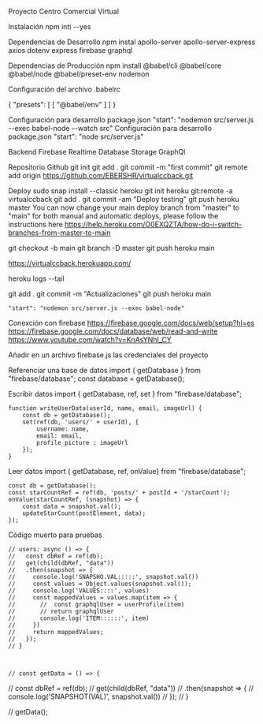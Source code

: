 Proyecto Centro Comercial Virtual

Instalación
npm inti --yes

Dependencias de Desarrollo
npm instal apollo-server apollo-server-express axios dotenv express firebase graphql

Dependencias de Producción
npm install @babel/cli @babel/core @babel/node @babel/preset-env nodemon

Configuración del archivo .babelrc

{
    "presets": [
        [ "@babel/env" ]
    ]
}

Configuración para desarrollo package.json
    "start": "nodemon src/server.js --exec babel-node --watch src"
Configuración para desarrollo package.json
    "start": "node src/server.js"





Backend
Firebase Realtime Database Storage
GraphQl

Repositorio Github
git init
git add .
git commit -m "first commit"
git remote add origin https://github.com/EBERSHR/virtualccback.git




Deploy
sudo snap install --classic heroku
git init
heroku git:remote -a virtualccback
git add .
git commit -am "Deploy testing"
git push heroku master
You can now change your main deploy branch from "master" to "main" for both manual and automatic deploys, please follow the instructions here https://help.heroku.com/O0EXQZTA/how-do-i-switch-branches-from-master-to-main

git checkout -b main
git branch -D master
git push heroku main

https://virtualccback.herokuapp.com/

heroku logs --tail

git add .
git commit -m "Actualizaciones"
git push heroku main

    "start": "nodemon src/server.js --exec babel-node"


Conexción con firebase
https://firebase.google.com/docs/web/setup?hl=es
https://firebase.google.com/docs/database/web/read-and-write
https://www.youtube.com/watch?v=KnAsYNhI_CY



Añadir en un archivo firebase.js las credenciales del proyecto

Referenciar una base de datos
    import { getDatabase } from "firebase/database";
    const database = getDatabase();

Escribir datos
    import { getDatabase, ref, set } from "firebase/database";

    function writeUserData(userId, name, email, imageUrl) {
        const db = getDatabase();
        set(ref(db, 'users/' + userId), {
            username: name,
            email: email,
            profile_picture : imageUrl
        });
    }

Leer datos
    import { getDatabase, ref, onValue} from "firebase/database";

    const db = getDatabase();
    const starCountRef = ref(db, 'posts/' + postId + '/starCount');
    onValue(starCountRef, (snapshot) => {
        const data = snapshot.val();
        updateStarCount(postElement, data);
    });













Código muerto para pruebas

    // users: async () => {
    //   const dbRef = ref(db);
    //   get(child(dbRef, "data"))
    //   .then(snapshot => {
    //     console.log('SNAPSHO.VAL:::::', snapshot.val())
    //     const values = Object.values(snapshot.val());
    //     console.log('VALUES::::', values)
    //     const mappedValues = values.map(item => {
    //       //  const graphqlUser = userProfile(item)
    //       // return graphqlUser
    //       console.log('ITEM::::::', item)
    //     })
    //     return mappedValues;
    //   });
    // } 



    // const getData = () => {
//   const dbRef = ref(db);
//   get(child(dbRef, "data"))
//   .then(snapshot => {
//     console.log('SNAPSHOT(VAL)', snapshot.val())
//   });
// }

// getData();